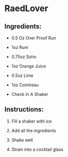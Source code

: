# RaedLover

  

## Ingredients:

- 0.5 Oz Over Proof Run

- 1oz Rum

- 0.75oz Soho

- 1oz Orange Juice

- 0.5oz Lime

- 1oz Cointreau

- Check In A Shaker

  

## Instructions:

1. Fill a shaker with ice

2. Add all the ingredients

3. Shake well

4. Strain into a cocktail glass
